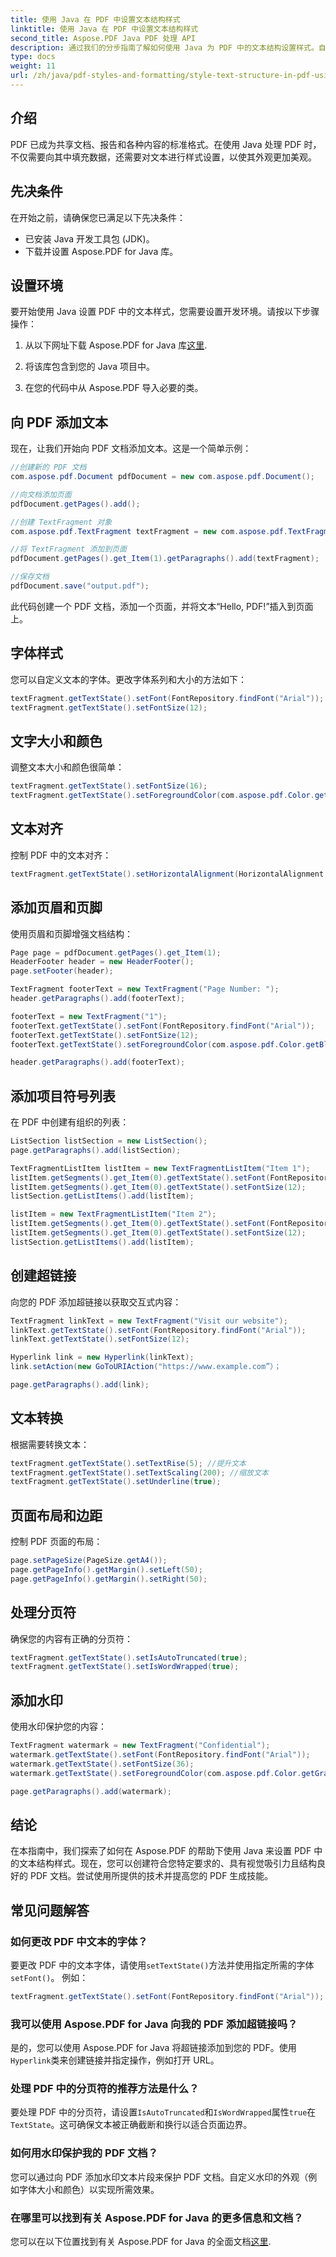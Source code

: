 ```yaml
---
title: 使用 Java 在 PDF 中设置文本结构样式
linktitle: 使用 Java 在 PDF 中设置文本结构样式
second_title: Aspose.PDF Java PDF 处理 API
description: 通过我们的分步指南了解如何使用 Java 为 PDF 中的文本结构设置样式。自定义字体、颜色、超链接等，让文档看起来更专业。
type: docs
weight: 11
url: /zh/java/pdf-styles-and-formatting/style-text-structure-in-pdf-using-java/
---
```


## 介绍

PDF 已成为共享文档、报告和各种内容的标准格式。在使用 Java 处理 PDF 时，不仅需要向其中填充数据，还需要对文本进行样式设置，以使其外观更加美观。

## 先决条件

在开始之前，请确保您已满足以下先决条件：

- 已安装 Java 开发工具包 (JDK)。
- 下载并设置 Aspose.PDF for Java 库。

## 设置环境

要开始使用 Java 设置 PDF 中的文本样式，您需要设置开发环境。请按以下步骤操作：

1. 从以下网址下载 Aspose.PDF for Java 库[这里](https://releases.aspose.com/pdf/java/).

2. 将该库包含到您的 Java 项目中。

3. 在您的代码中从 Aspose.PDF 导入必要的类。

## 向 PDF 添加文本

现在，让我们开始向 PDF 文档添加文本。这是一个简单示例：

```java
//创建新的 PDF 文档
com.aspose.pdf.Document pdfDocument = new com.aspose.pdf.Document();

//向文档添加页面
pdfDocument.getPages().add();

//创建 TextFragment 对象
com.aspose.pdf.TextFragment textFragment = new com.aspose.pdf.TextFragment("Hello, PDF!");

//将 TextFragment 添加到页面
pdfDocument.getPages().get_Item(1).getParagraphs().add(textFragment);

//保存文档
pdfDocument.save("output.pdf");
```

此代码创建一个 PDF 文档，添加一个页面，并将文本“Hello, PDF!”插入到页面上。

## 字体样式

您可以自定义文本的字体。更改字体系列和大小的方法如下：

```java
textFragment.getTextState().setFont(FontRepository.findFont("Arial"));
textFragment.getTextState().setFontSize(12);
```

## 文字大小和颜色

调整文本大小和颜色很简单：

```java
textFragment.getTextState().setFontSize(16);
textFragment.getTextState().setForegroundColor(com.aspose.pdf.Color.getBlue());
```

## 文本对齐

控制 PDF 中的文本对齐：

```java
textFragment.getTextState().setHorizontalAlignment(HorizontalAlignment.Center);
```

## 添加页眉和页脚

使用页眉和页脚增强文档结构：

```java
Page page = pdfDocument.getPages().get_Item(1);
HeaderFooter header = new HeaderFooter();
page.setFooter(header);

TextFragment footerText = new TextFragment("Page Number: ");
header.getParagraphs().add(footerText);

footerText = new TextFragment("1");
footerText.getTextState().setFont(FontRepository.findFont("Arial"));
footerText.getTextState().setFontSize(12);
footerText.getTextState().setForegroundColor(com.aspose.pdf.Color.getBlack());

header.getParagraphs().add(footerText);
```

## 添加项目符号列表

在 PDF 中创建有组织的列表：

```java
ListSection listSection = new ListSection();
page.getParagraphs().add(listSection);

TextFragmentListItem listItem = new TextFragmentListItem("Item 1");
listItem.getSegments().get_Item(0).getTextState().setFont(FontRepository.findFont("Arial"));
listItem.getSegments().get_Item(0).getTextState().setFontSize(12);
listSection.getListItems().add(listItem);

listItem = new TextFragmentListItem("Item 2");
listItem.getSegments().get_Item(0).getTextState().setFont(FontRepository.findFont("Arial"));
listItem.getSegments().get_Item(0).getTextState().setFontSize(12);
listSection.getListItems().add(listItem);
```

## 创建超链接

向您的 PDF 添加超链接以获取交互式内容：

```java
TextFragment linkText = new TextFragment("Visit our website");
linkText.getTextState().setFont(FontRepository.findFont("Arial"));
linkText.getTextState().setFontSize(12);

Hyperlink link = new Hyperlink(linkText);
link.setAction(new GoToURIAction("https://www.example.com”）；

page.getParagraphs().add(link);
```

## 文本转换

根据需要转换文本：

```java
textFragment.getTextState().setTextRise(5); //提升文本
textFragment.getTextState().setTextScaling(200); //缩放文本
textFragment.getTextState().setUnderline(true);
```

## 页面布局和边距

控制 PDF 页面的布局：

```java
page.setPageSize(PageSize.getA4());
page.getPageInfo().getMargin().setLeft(50);
page.getPageInfo().getMargin().setRight(50);
```

## 处理分页符

确保您的内容有正确的分页符：

```java
textFragment.getTextState().setIsAutoTruncated(true);
textFragment.getTextState().setIsWordWrapped(true);
```

## 添加水印

使用水印保护您的内容：

```java
TextFragment watermark = new TextFragment("Confidential");
watermark.getTextState().setFont(FontRepository.findFont("Arial"));
watermark.getTextState().setFontSize(36);
watermark.getTextState().setForegroundColor(com.aspose.pdf.Color.getGray());

page.getParagraphs().add(watermark);
```

## 结论

在本指南中，我们探索了如何在 Aspose.PDF 的帮助下使用 Java 来设置 PDF 中的文本结构样式。现在，您可以创建符合您特定要求的、具有视觉吸引力且结构良好的 PDF 文档。尝试使用所提供的技术并提高您的 PDF 生成技能。

## 常见问题解答

### 如何更改 PDF 中文本的字体？

要更改 PDF 中的文本字体，请使用`setTextState()`方法并使用指定所需的字体`setFont()`。 例如：

```java
textFragment.getTextState().setFont(FontRepository.findFont("Arial"));
```

### 我可以使用 Aspose.PDF for Java 向我的 PDF 添加超链接吗？

是的，您可以使用 Aspose.PDF for Java 将超链接添加到您的 PDF。使用`Hyperlink`类来创建链接并指定操作，例如打开 URL。

### 处理 PDF 中的分页符的推荐方法是什么？

要处理 PDF 中的分页符，请设置`IsAutoTruncated`和`IsWordWrapped`属性`true`在`TextState`。这可确保文本被正确截断和换行以适合页面边界。

### 如何用水印保护我的 PDF 文档？

您可以通过向 PDF 添加水印文本片段来保护 PDF 文档。自定义水印的外观（例如字体大小和颜色）以实现所需效果。

### 在哪里可以找到有关 Aspose.PDF for Java 的更多信息和文档？

您可以在以下位置找到有关 Aspose.PDF for Java 的全面文档[这里](https://reference.aspose.com/pdf/java/).